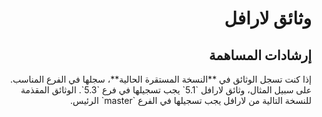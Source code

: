 <div dir="rtl">
<h1>وثائق لارافل</h1>

<h2>إرشادات المساهمة</h2>
<p>
إذا كنت تسجل الوثائق في **النسخة المستقرة الحالية**، سجلها في الفرع المناسب. على سبيل المثال، وثائق لارافل `5.1` يجب تسجيلها في فرع `5.3`. الوثائق المقذمة للنسخة التالية من لارافل يجب تسجيلها في الفرع `master` الرئيس.
</p>
</div>
